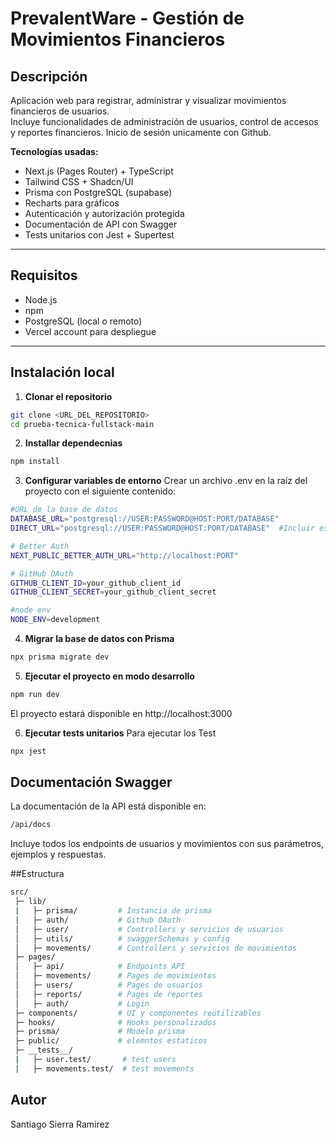 # PrevalentWare - Gestión de Movimientos Financieros

## Descripción

Aplicación web para registrar, administrar y visualizar movimientos financieros de usuarios.  
Incluye funcionalidades de administración de usuarios, control de accesos y reportes financieros.
Inicio de sesión unicamente con Github.

**Tecnologías usadas:**

- Next.js (Pages Router) + TypeScript
- Tailwind CSS + Shadcn/UI
- Prisma con PostgreSQL (supabase)
- Recharts para gráficos
- Autenticación y autorización protegida
- Documentación de API con Swagger
- Tests unitarios con Jest + Supertest

---

## Requisitos

- Node.js
- npm
- PostgreSQL (local o remoto)
- Vercel account para despliegue

---

## Instalación local

1. **Clonar el repositorio**

```bash
git clone <URL_DEL_REPOSITORIO>
cd prueba-tecnica-fullstack-main
```

2. **Installar dependecnias**

```bash
npm install
```

3. **Configurar variables de entorno**
   Crear un archivo .env en la raíz del proyecto con el siguiente contenido:

```bash
#URL de la base de datos
DATABASE_URL="postgresql://USER:PASSWORD@HOST:PORT/DATABASE"
DIRECT_URL="postgresql://USER:PASSWORD@HOST:PORT/DATABASE"  #Incluir esta si utilizas supabase

# Better Auth
NEXT_PUBLIC_BETTER_AUTH_URL="http://localhost:PORT"

# GitHub OAuth
GITHUB_CLIENT_ID=your_github_client_id
GITHUB_CLIENT_SECRET=your_github_client_secret

#node env
NODE_ENV=development
```

4. **Migrar la base de datos con Prisma**

```bash
npx prisma migrate dev
```

5. **Ejecutar el proyecto en modo desarrollo**

```bash
npm run dev
```

El proyecto estará disponible en http://localhost:3000

6. **Ejecutar tests unitarios**
   Para ejecutar los Test

```bash
npx jest
```

## Documentación Swagger

La documentación de la API está disponible en:

```bash
/api/docs
```

Incluye todos los endpoints de usuarios y movimientos con sus parámetros, ejemplos y respuestas.

##Estructura

```bash
src/
 ├─ lib/
 |   ├─ prisma/         # Instancia de prisma
 |   ├─ auth/           # Github OAuth
 │   ├─ user/           # Controllers y servicios de usuarios
 │   ├─ utils/          # swaggerSchemas y config
 │   ├─ movements/      # Controllers y servicios de movimientos
 ├─ pages/
 │   ├─ api/            # Endpoints API
 │   ├─ movements/      # Pages de movimientos
 │   ├─ users/          # Pages de usuarios
 │   ├─ reports/        # Pages de reportes
 │   ├─ auth/           # Login
 ├─ components/         # UI y componentes reutilizables
 ├─ hooks/              # Hooks personalizados
 ├─ prisma/             # Modelo prisma
 ├─ public/             # elemntos estaticos
 ├─ __tests__/
 |   ├─ user.test/       # test users
 |   ├─ movements.test/  # test movements


```

## Autor

Santiago Sierra Ramirez
